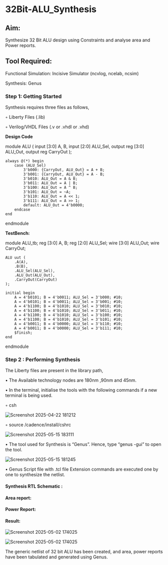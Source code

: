# 32Bit-ALU_Synthesis

## Aim:

Synthesize 32 Bit ALU design using Constraints and analyse area and Power reports.

## Tool Required:

Functional Simulation: Incisive Simulator (ncvlog, ncelab, ncsim)

Synthesis: Genus

### Step 1: Getting Started

Synthesis requires three files as follows,

◦ Liberty Files (.lib)


◦ Verilog/VHDL Files (.v or .vhdl or .vhd)

**Design Code**

module ALU (
    input  [3:0] A, B,
    input  [2:0] ALU_Sel,
    output reg [3:0] ALU_Out,
    output reg CarryOut
);

    always @(*) begin
        case (ALU_Sel)
            3'b000: {CarryOut, ALU_Out} = A + B;
            3'b001: {CarryOut, ALU_Out} = A - B;
            3'b010: ALU_Out = A & B;
            3'b011: ALU_Out = A | B;
            3'b100: ALU_Out = A ^ B;
            3'b101: ALU_Out = ~A;
            3'b110: ALU_Out = A << 1;
            3'b111: ALU_Out = A >> 1;
            default: ALU_Out = 4'b0000;
        endcase
    end
endmodule

**TestBench:**

module ALU_tb;
    reg [3:0] A, B;
    reg [2:0] ALU_Sel;
    wire [3:0] ALU_Out;
    wire CarryOut;

    ALU uut (
        .A(A),
        .B(B),
        .ALU_Sel(ALU_Sel),
        .ALU_Out(ALU_Out),
        .CarryOut(CarryOut)
    );

    initial begin
        A = 4'b0101; B = 4'b0011; ALU_Sel = 3'b000; #10;
        A = 4'b0101; B = 4'b0011; ALU_Sel = 3'b001; #10;
        A = 4'b1100; B = 4'b1010; ALU_Sel = 3'b010; #10;
        A = 4'b1100; B = 4'b1010; ALU_Sel = 3'b011; #10;
        A = 4'b1100; B = 4'b1010; ALU_Sel = 3'b100; #10;
        A = 4'b1100; B = 4'b1010; ALU_Sel = 3'b101; #10;
        A = 4'b0011; B = 4'b0000; ALU_Sel = 3'b110; #10;
        A = 4'b0011; B = 4'b0000; ALU_Sel = 3'b111; #10;
        $finish;
    end
endmodule


### Step 2 : Performing Synthesis

The Liberty files are present in the library path,

• The Available technology nodes are 180nm ,90nm and 45nm.

• In the terminal, initialise the tools with the following commands if a new terminal is being
used.

◦ csh

![Screenshot 2025-04-22 181212](https://github.com/user-attachments/assets/48ff614f-3f23-4a40-8e44-52e371f82953)


◦ source /cadence/install/cshrc

![Screenshot 2025-05-15 183111](https://github.com/user-attachments/assets/b3424208-95f5-4950-bc71-c9e967928d33)

• The tool used for Synthesis is “Genus”. Hence, type “genus -gui” to open the tool.

![Screenshot 2025-05-15 181245](https://github.com/user-attachments/assets/96c38ddd-6228-4ec2-a206-5d9fca0b13e9)


• Genus Script file with .tcl file Extension commands are executed one by one to synthesize the netlist.

#### Synthesis RTL Schematic :



#### Area report:

#### Power Report:

#### Result: 

![Screenshot 2025-05-02 174025](https://github.com/user-attachments/assets/f8fdf1bc-6a60-4037-98f7-ce5fba4ce1d8)

![Screenshot 2025-05-02 174025](https://github.com/user-attachments/assets/7ded7db4-dfcf-4830-820b-1f6b0756250b)


The generic netlist of 32 bit ALU  has been created, and area, power reports have been tabulated and generated using Genus.
